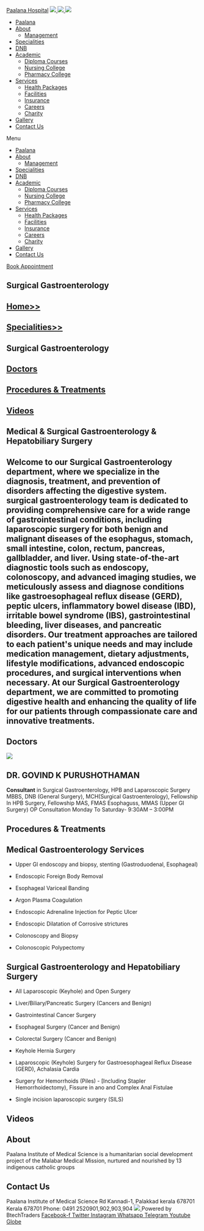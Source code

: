 [Paalana Hospital](https://paalana.in/medical-surgical-gastroenterology-hepatobiliary-surgery/<https:/paalana.in> "Paalana Hospital")
[ ![](https://paalana.in/wp-content/uploads/2022/08/Untitled-2.png) ](https://paalana.in/medical-surgical-gastroenterology-hepatobiliary-surgery/<https:/paalana.in/>)
[ ![](https://paalana.in/wp-content/uploads/2024/09/Group-883-1024x295.png) ](https://paalana.in/medical-surgical-gastroenterology-hepatobiliary-surgery/<https:/paalana.in/>)
![](https://paalana.in/wp-content/uploads/2024/09/164073682_3625173097592065_7499118900655108432_n-1-1.jpg)
  * [Paalana](https://paalana.in/medical-surgical-gastroenterology-hepatobiliary-surgery/<https:/paalana.in/>)
  * [About](https://paalana.in/medical-surgical-gastroenterology-hepatobiliary-surgery/<https:/paalana.in/about/>)
    * [Management](https://paalana.in/medical-surgical-gastroenterology-hepatobiliary-surgery/<https:/paalana.in/management/>)
  * [Specialities](https://paalana.in/medical-surgical-gastroenterology-hepatobiliary-surgery/<https:/paalana.in/specialities/>)
  * [DNB](https://paalana.in/medical-surgical-gastroenterology-hepatobiliary-surgery/<https:/paalana.in/diplomate-national-board-dnb/>)
  * [Academic](https://paalana.in/medical-surgical-gastroenterology-hepatobiliary-surgery/<#>)
    * [Diploma Courses](https://paalana.in/medical-surgical-gastroenterology-hepatobiliary-surgery/<https:/paalana.in/academic/>)
    * [Nursing College](https://paalana.in/medical-surgical-gastroenterology-hepatobiliary-surgery/<https:/sanjocollegeofnursing.org/>)
    * [Pharmacy College](https://paalana.in/medical-surgical-gastroenterology-hepatobiliary-surgery/<http:/www.sanjocps.com/>)
  * [Services](https://paalana.in/medical-surgical-gastroenterology-hepatobiliary-surgery/<#>)
    * [Health Packages](https://paalana.in/medical-surgical-gastroenterology-hepatobiliary-surgery/<https:/paalana.in/health-packages/>)
    * [Facilities](https://paalana.in/medical-surgical-gastroenterology-hepatobiliary-surgery/<https:/paalana.in/facilities/>)
    * [Insurance](https://paalana.in/medical-surgical-gastroenterology-hepatobiliary-surgery/<https:/paalana.in/insurance/>)
    * [Careers](https://paalana.in/medical-surgical-gastroenterology-hepatobiliary-surgery/<https:/paalana.in/careers/>)
    * [Charity](https://paalana.in/medical-surgical-gastroenterology-hepatobiliary-surgery/<https:/paalana.in/charity/>)
  * [Gallery](https://paalana.in/medical-surgical-gastroenterology-hepatobiliary-surgery/<https:/paalana.in/our-gallery/>)
  * [Contact Us](https://paalana.in/medical-surgical-gastroenterology-hepatobiliary-surgery/<https:/paalana.in/contact-us/>)


Menu
  * [Paalana](https://paalana.in/medical-surgical-gastroenterology-hepatobiliary-surgery/<https:/paalana.in/>)
  * [About](https://paalana.in/medical-surgical-gastroenterology-hepatobiliary-surgery/<https:/paalana.in/about/>)
    * [Management](https://paalana.in/medical-surgical-gastroenterology-hepatobiliary-surgery/<https:/paalana.in/management/>)
  * [Specialities](https://paalana.in/medical-surgical-gastroenterology-hepatobiliary-surgery/<https:/paalana.in/specialities/>)
  * [DNB](https://paalana.in/medical-surgical-gastroenterology-hepatobiliary-surgery/<https:/paalana.in/diplomate-national-board-dnb/>)
  * [Academic](https://paalana.in/medical-surgical-gastroenterology-hepatobiliary-surgery/<#>)
    * [Diploma Courses](https://paalana.in/medical-surgical-gastroenterology-hepatobiliary-surgery/<https:/paalana.in/academic/>)
    * [Nursing College](https://paalana.in/medical-surgical-gastroenterology-hepatobiliary-surgery/<https:/sanjocollegeofnursing.org/>)
    * [Pharmacy College](https://paalana.in/medical-surgical-gastroenterology-hepatobiliary-surgery/<http:/www.sanjocps.com/>)
  * [Services](https://paalana.in/medical-surgical-gastroenterology-hepatobiliary-surgery/<#>)
    * [Health Packages](https://paalana.in/medical-surgical-gastroenterology-hepatobiliary-surgery/<https:/paalana.in/health-packages/>)
    * [Facilities](https://paalana.in/medical-surgical-gastroenterology-hepatobiliary-surgery/<https:/paalana.in/facilities/>)
    * [Insurance](https://paalana.in/medical-surgical-gastroenterology-hepatobiliary-surgery/<https:/paalana.in/insurance/>)
    * [Careers](https://paalana.in/medical-surgical-gastroenterology-hepatobiliary-surgery/<https:/paalana.in/careers/>)
    * [Charity](https://paalana.in/medical-surgical-gastroenterology-hepatobiliary-surgery/<https:/paalana.in/charity/>)
  * [Gallery](https://paalana.in/medical-surgical-gastroenterology-hepatobiliary-surgery/<https:/paalana.in/our-gallery/>)
  * [Contact Us](https://paalana.in/medical-surgical-gastroenterology-hepatobiliary-surgery/<https:/paalana.in/contact-us/>)


[ Book Appointment ](https://paalana.in/medical-surgical-gastroenterology-hepatobiliary-surgery/<https:/bit.ly/pmchysan>)
## Surgical Gastroenterology
## [Home>>](https://paalana.in/medical-surgical-gastroenterology-hepatobiliary-surgery/<https:/paalana.in>)
## [Specialities>>](https://paalana.in/medical-surgical-gastroenterology-hepatobiliary-surgery/<https:/paalana.in/specialities/>)
## Surgical Gastroenterology
## [Doctors](https://paalana.in/medical-surgical-gastroenterology-hepatobiliary-surgery/<#docs>)
## [Procedures & Treatments](https://paalana.in/medical-surgical-gastroenterology-hepatobiliary-surgery/<#pros>)
## [Videos](https://paalana.in/medical-surgical-gastroenterology-hepatobiliary-surgery/<#videos>)
## Medical & Surgical Gastroenterology & Hepatobiliary Surgery
## Welcome to our Surgical Gastroenterology department, where we specialize in the diagnosis, treatment, and prevention of disorders affecting the digestive system. surgical gastroenterology team is dedicated to providing comprehensive care for a wide range of gastrointestinal conditions, including laparoscopic surgery for both benign and malignant diseases of the esophagus, stomach, small intestine, colon, rectum, pancreas, gallbladder, and liver. Using state-of-the-art diagnostic tools such as endoscopy, colonoscopy, and advanced imaging studies, we meticulously assess and diagnose conditions like gastroesophageal reflux disease (GERD), peptic ulcers, inflammatory bowel disease (IBD), irritable bowel syndrome (IBS), gastrointestinal bleeding, liver diseases, and pancreatic disorders. Our treatment approaches are tailored to each patient's unique needs and may include medication management, dietary adjustments, lifestyle modifications, advanced endoscopic procedures, and surgical interventions when necessary. At our Surgical Gastroenterology department, we are committed to promoting digestive health and enhancing the quality of life for our patients through compassionate care and innovative treatments.
## Doctors
![](https://paalana.in/wp-content/uploads/2024/11/dr-govindSurgical-Gastroenterology-1.png)
## DR. GOVIND K PURUSHOTHAMAN 
**Consultant** in Surgical Gastroenterology, HPB and Laparoscopic Surgery
MBBS, DNB (General Surgery), MCH(Surgical Gastroenterology),
Fellowship In HPB Surgery, Fellowship MAS, FMAS Esophaguss, MMAS (Upper GI Surgery)
OP Consultation
Monday To Saturday- 
9:30AM – 3:00PM
## Procedures & Treatments
## Medical Gastroenterology Services
  * Upper Gl endoscopy and biopsy, stenting (Gastroduodenal, Esophageal)
  * Endoscopic Foreign Body Removal
  * Esophageal Variceal Banding
  * Argon Plasma Coagulation


  * Endoscopic Adrenaline Injection for Peptic Ulcer
  * Endoscopic Dilatation of Corrosive strictures
  * Colonoscopy and Biopsy
  * Colonoscopic Polypectomy


## Surgical Gastroenterology and Hepatobiliary Surgery
  * All Laparoscopic (Keyhole) and Open Surgery
  * Liver/Biliary/Pancreatic Surgery (Cancers and Benign)
  * Gastrointestinal Cancer Surgery
  * Esophageal Surgery (Cancer and Benign)
  * Colorectal Surgery (Cancer and Benign)


  * Keyhole Hernia Surgery
  * Laparoscopic (Keyhole) Surgery for Gastroesophageal Reflux Disease (GERD), Achalasia Cardia
  * Surgery for Hemorrhoids (Piles) - [Including Stapler Hemorrhoidectomy), Fissure in ano and Complex Anal Fistulae
  * Single incision laparoscopic surgery (SILS) 


## Videos
## About
Paalana Institute of Medical Science is a humanitarian social development project of the Malabar Medical Mission, nurtured and nourished by 13 indigenous catholic groups 
## Contact Us
Paalana Institute of Medical Science Rd
Kannadi-1, Palakkad kerala 678701
Kerala 678701
Phone: 0491 2520901,902,903,904
[ ](https://paalana.in/medical-surgical-gastroenterology-hepatobiliary-surgery/<https:/www.facebook.com/paalana.pims>) [ ](https://paalana.in/medical-surgical-gastroenterology-hepatobiliary-surgery/<https:/www.instagram.com/paalana_hospital/>) [ ](https://paalana.in/medical-surgical-gastroenterology-hepatobiliary-surgery/<https:/www.youtube.com/@paalanainstituteofmedicals9226>)
[ ![](https://paalana.in/wp-content/uploads/2024/09/Group-884.png) ](https://paalana.in/medical-surgical-gastroenterology-hepatobiliary-surgery/<https:/paalana.in/>)
Powered by BtechTraders
[ Facebook-f ](https://paalana.in/medical-surgical-gastroenterology-hepatobiliary-surgery/<https:/www.facebook.com/btechtraderspage/>) [ Twitter ](https://paalana.in/medical-surgical-gastroenterology-hepatobiliary-surgery/<https:/twitter.com/BtechTraders>) [ Instagram ](https://paalana.in/medical-surgical-gastroenterology-hepatobiliary-surgery/<https:/www.instagram.com/btech_traders/>) [ Whatsapp ](https://paalana.in/medical-surgical-gastroenterology-hepatobiliary-surgery/<https:wa.me/+919447090274>) [ Telegram ](https://paalana.in/medical-surgical-gastroenterology-hepatobiliary-surgery/<https:/t.me/stockexTrading>) [ Youtube ](https://paalana.in/medical-surgical-gastroenterology-hepatobiliary-surgery/<https:/www.youtube.com/c/Btechtraders>) [ Globe ](https://paalana.in/medical-surgical-gastroenterology-hepatobiliary-surgery/<https:/btechtraders.com/>)
